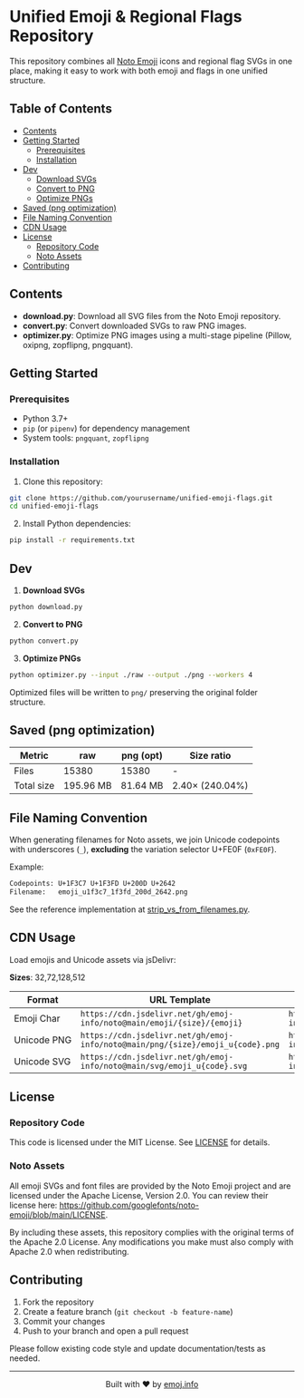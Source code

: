 # Unified Emoji & Regional Flags Repository

This repository combines all [Noto Emoji](https://github.com/googlefonts/noto-emoji) icons and regional flag SVGs in one place, making it easy to work with both emoji and flags in one unified structure.

## Table of Contents

- [Contents](#contents)
- [Getting Started](#getting-started)
  - [Prerequisites](#prerequisites)
  - [Installation](#installation)
- [Dev](#dev)
  - [Download SVGs](#download-svgs)
  - [Convert to PNG](#convert-to-png)
  - [Optimize PNGs](#optimize-pngs)
- [Saved (png optimization)](#saved-png-optimization)
- [File Naming Convention](#file-naming-convention)
- [CDN Usage](#cdn-usage)
- [License](#license)
  - [Repository Code](#repository-code)
  - [Noto Assets](#noto-assets)
- [Contributing](#contributing)

## Contents

- **download.py**: Download all SVG files from the Noto Emoji repository.
- **convert.py**: Convert downloaded SVGs to raw PNG images.
- **optimizer.py**: Optimize PNG images using a multi-stage pipeline (Pillow, oxipng, zopflipng, pngquant).

## Getting Started

### Prerequisites

- Python 3.7+
- `pip` (or `pipenv`) for dependency management
- System tools: `pngquant`, `zopflipng`

### Installation

1. Clone this repository:

```bash
git clone https://github.com/yourusername/unified-emoji-flags.git
cd unified-emoji-flags
```

2. Install Python dependencies:

```bash
pip install -r requirements.txt
```

## Dev

1. **Download SVGs**

```bash
python download.py
```

2. **Convert to PNG**

```bash
python convert.py
```

3. **Optimize PNGs**

```bash
python optimizer.py --input ./raw --output ./png --workers 4
```

Optimized files will be written to `png/` preserving the original folder structure.

## Saved (png optimization)

<!-- DIR-STATS-START -->
| Metric       | raw          | png (opt)       | Size ratio               |
|--------------|--------------|-----------------|-------------------------|
| Files        | 15380        | 15380           | -                         |
| Total size   | 195.96 MB    | 81.64 MB        | 2.40× (240.04%)           |
<!-- DIR-STATS-END -->

## File Naming Convention

When generating filenames for Noto assets, we join Unicode codepoints with underscores (`_`), **excluding** the variation selector U+FE0F (`0xFE0F`).

Example:

```sh
Codepoints: U+1F3C7 U+1F3FD U+200D U+2642
Filename:   emoji_u1f3c7_1f3fd_200d_2642.png
```

See the reference implementation at [strip_vs_from_filenames.py](https://github.com/googlefonts/noto-emoji/blob/main/strip_vs_from_filenames.py).

## CDN Usage

Load emojis and Unicode assets via jsDelivr:

__Sizes__: 32,72,128,512

| Format      | URL Template                                                             | Example                                                              |
|-------------|---------------------------------------------------------------------------|----------------------------------------------------------------------|
| Emoji Char  | `https://cdn.jsdelivr.net/gh/emoj-info/noto@main/emoji/{size}/{emoji}`     | `https://cdn.jsdelivr.net/gh/emoj-info/noto@main/emoji/128/%F0%9F%98%8D`  |
| Unicode PNG | `https://cdn.jsdelivr.net/gh/emoj-info/noto@main/png/{size}/emoji_u{code}.png` | `https://cdn.jsdelivr.net/gh/emoj-info/noto@main/png/128/emoji_u1f60d.png` |
| Unicode SVG | `https://cdn.jsdelivr.net/gh/emoj-info/noto@main/svg/emoji_u{code}.svg` | `https://cdn.jsdelivr.net/gh/emoj-info/noto@main/svg/emoji_u1f60d.svg` |


## License

### Repository Code

This code is licensed under the MIT License. See [LICENSE](LICENSE.md) for details.

### Noto Assets

All emoji SVGs and font files are provided by the Noto Emoji project and are licensed under the Apache License, Version 2.0. You can review their license here: <https://github.com/googlefonts/noto-emoji/blob/main/LICENSE>.

By including these assets, this repository complies with the original terms of the Apache 2.0 License. Any modifications you make must also comply with Apache 2.0 when redistributing.

## Contributing

1. Fork the repository
2. Create a feature branch (`git checkout -b feature-name`)
3. Commit your changes
4. Push to your branch and open a pull request

Please follow existing code style and update documentation/tests as needed.

---

<p align="center">Built with ❤️ by <a href="https://emoj.info/">emoj.info</a></p>
